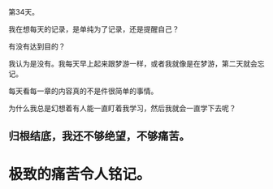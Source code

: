 第34天。

我在想每天的记录，是单纯为了记录，还是提醒自己？

有没有达到目的？

我认为是没有。我每天早上起来跟梦游一样，或者我就像是在梦游，第二天就会忘记。

每天看每一章的内容真的不是件很简单的事情。

为什么我总是幻想着有人能一直盯着我学习，然后我就会一直学下去呢？

归根结底，我还不够绝望，不够痛苦。
---
极致的痛苦令人铭记。
===
